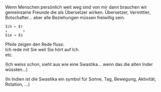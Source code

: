 Wenn Menschen
persönlich weit weg sind von  mir
dann brauchen wir
gemeinsame Freunde
die als Übersetzer wirken.
Übersetzer, Vermittler, Botschafter...
aber alle Beziehungen
müssen freiwillig sein.

```
Ich ← Er
↓       ↑
Sie → Es
```

Pfeile zeigen den Rede fluss:  
Ich rede mit Sie
weil Sie hört auf Ich.  
etc.

(Ich weiss schon,
sieht aus wie eine Swastika...
wenn das die alten Inder wüssten...)

(In Indien ist die Swastika
ein symbol für Sonne, Tag,
Bewegung, Aktivität, Rotation, ...)
